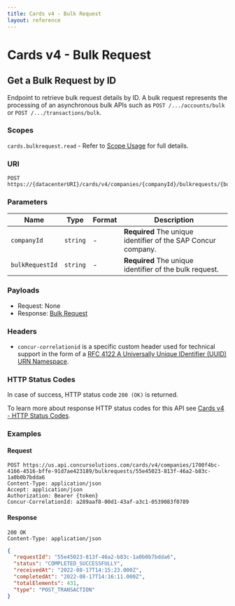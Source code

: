 ```yaml
---
title: Cards v4 - Bulk Request
layout: reference
---
```


# Cards v4 - Bulk Request

## <a name="bulk-request-get"></a>Get a Bulk Request by ID

Endpoint to retrieve bulk request details by ID. A bulk request represents the processing of an asynchronous bulk APIs such as `POST /.../accounts/bulk` or `POST /.../transactions/bulk`. 

### Scopes

`cards.bulkrequest.read` - Refer to [Scope Usage](./v4.get-started.html#scope-usage) for full details.

### URI

```shell
POST https://{datacenterURI}/cards/v4/companies/{companyId}/bulkrequests/{bulkRequestId}
```

### Parameters

Name|Type|Format|Description
---|---|---|---
`companyId`|`string`|-|**Required** The unique identifier of the SAP Concur company.
`bulkRequestId`|`string`|-|**Required** The unique identifier of the bulk request.

### Payloads

* Request: None
* Response: [Bulk Request](./v4.endpoints.schemas.html#schema-bulk-request)

###  Headers

* `concur-correlationid` is a specific custom header used for technical support in the form of a [RFC 4122 A Universally Unique IDentifier (UUID) URN Namespace](https://tools.ietf.org/html/rfc4122).

###  HTTP Status Codes

In case of success, HTTP status code `200 (OK)` is returned.

To learn more about response HTTP status codes for this API see [Cards v4 - HTTP Status Codes](./v4.response-codes.html).

### Examples

#### Request

```shell
POST https://us.api.concursolutions.com/cards/v4/companies/1700f4bc-4166-4516-bffe-91d7ae423189/bulkrequests/55e45023-813f-46a2-b83c-1a0b0b7bdda6
Content-Type: application/json
Accept: application/json
Authorization: Bearer {token}
Concur-CorrelationId: a289aaf8-00d1-43af-a3c1-0539083f0789
```

#### Response

```shell
200 OK
Content-Type: application/json
```

```json
{
  "requestId": "55e45023-813f-46a2-b83c-1a0b0b7bdda6",
  "status": "COMPLETED_SUCCESSFULLY",
  "receivedAt": "2022-08-17T14:15:23.000Z",
  "completedAt": "2022-08-17T14:16:11.000Z",
  "totalElements": 431,
  "type": "POST_TRANSACTION"
}
```

